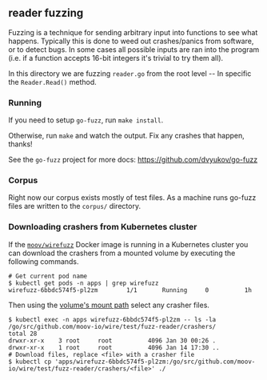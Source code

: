 ## reader fuzzing

Fuzzing is a technique for sending arbitrary input into functions to see what happens. Typically this is done to weed out crashes/panics from software, or to detect bugs. In some cases all possible inputs are ran into the program (i.e. if a function accepts 16-bit integers it's trivial to try them all).

In this directory we are fuzzing `reader.go` from the root level -- In specific the `Reader.Read()` method.

### Running

If you need to setup `go-fuzz`, run `make install`.

Otherwise, run `make` and watch the output. Fix any crashes that happen, thanks!

See the `go-fuzz` project for more docs: https://github.com/dvyukov/go-fuzz

### Corpus

Right now our corpus exists mostly of test files. As a machine runs go-fuzz files are written to the `corpus/` directory.

### Downloading crashers from Kubernetes cluster

If the [`moov/wirefuzz`](https://hub.docker.com/r/moov/wirefuzz) Docker image is running in a Kubernetes cluster you can download the crashers from a mounted volume by executing the following commands.

```
# Get current pod name
$ kubectl get pods -n apps | grep wirefuzz
wirefuzz-6bbdc574f5-pl2zm        1/1       Running     0          1h
```

Then using the [volume's mount path](https://github.com/moov-io/infra/blob/master/lib/apps/10-wirefuzz.yml) select any crasher files.

```
$ kubectl exec -n apps wirefuzz-6bbdc574f5-pl2zm -- ls -la /go/src/github.com/moov-io/wire/test/fuzz-reader/crashers/
total 28
drwxr-xr-x    3 root     root          4096 Jan 30 00:26 .
drwxr-xr-x    1 root     root          4096 Jan 14 17:30 ..
# Download files, replace <file> with a crasher file
$ kubectl cp 'apps/wirefuzz-6bbdc574f5-pl2zm:/go/src/github.com/moov-io/wire/test/fuzz-reader/crashers/<file>' ./
```